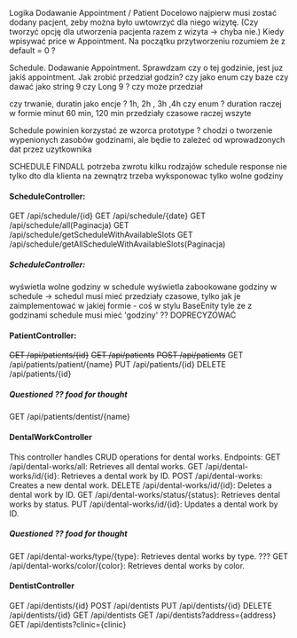 Logika 
Dodawanie Appointment / Patient
Docelowo najpierw musi zostać dodany pacjent, zeby można było uwtowrzyć dla niego wizytę.
(Czy tworzyć opcję dla utworzenia pacjenta razem z wizyta -> chyba nie.)
Kiedy wpisywać price w Appointment. Na początku przytworzeniu rozumiem że z default = 0 ?

Schedule. Dodawanie Appointment.
Sprawdzam czy o tej godzinie, jest juz jakiś appointment.
Jak zrobić przedział godzin? czy jako enum czy baze
czy dawać jako string 9 czy Long 9 ? czy może przedział

czy trwanie, duratin jako encje ? 1h, 2h , 3h ,4h czy enum ?
duration raczej w formie minut 60 min, 120 min 
przedziały czasowe raczej wszyte 

Schedule powinien korzystać ze wzorca prototype ?
chodzi o tworzenie wypenionych zasobów godzinami, ale będie to zależeć od wprowadzonych dat przez uzytkownika

SCHEDULE FINDALL 
potrzeba zwrotu kilku rodzajów schedule response nie tylko dto
dla klienta na zewnątrz trzeba wyksponowac tylko wolne godziny



#### ScheduleController:
GET /api/schedule/{id}
GET /api/schedule/{date}
GET /api/schedule/all(Paginacja)
GET /api/schedule/getScheduleWithAvailableSlots
GET /api/schedule/getAllScheduleWithAvailableSlots(Paginacja)
##### **ScheduleController:** 
wyświetla wolne godziny w schedule 
wyświetla zabookowane godziny w schedule
-> schedul musi mieć przedziały czasowe, tylko jak je zaimplementować w jakiej formie - coś w stylu BaseEnity tyle ze z godzinami
schedule musi mieć 'godziny' ?? DOPRECYZOWAĆ

#### PatientController:
~~GET /api/patients/{id}~~
~~GET /api/patients~~
~~POST /api/patients~~
GET /api/patients/patient/{name}
PUT /api/patients/{id}
DELETE /api/patients/{id}
##### **Questioned ?? food for thought**
GET /api/patients/dentist/{name}

#### DentalWorkController
This controller handles CRUD operations for dental works.
Endpoints:
GET /api/dental-works/all: Retrieves all dental works.
GET /api/dental-works/id/{id}: Retrieves a dental work by ID.
POST /api/dental-works: Creates a new dental work.
DELETE /api/dental-works/id/{id}: Deletes a dental work by ID.
GET /api/dental-works/status/{status}: Retrieves dental works by status.
PUT /api/dental-works/id/{id}: Updates a dental work by ID.
##### **Questioned ?? food for thought**
GET /api/dental-works/type/{type}: Retrieves dental works by type. ???
GET /api/dental-works/color/{color}: Retrieves dental works by color.


#### DentistController
GET /api/dentists/{id}
POST /api/dentists
PUT /api/dentists/{id}
DELETE /api/dentists/{id}
GET /api/dentists
GET /api/dentists?address={address}
GET /api/dentists?clinic={clinic}